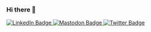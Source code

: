 ### Hi there 👋

<div id="badges">
  <a href="https://www.linkedin.com/in/leahfrom">
    <img src="https://img.shields.io/badge/LinkedIn-blue?style=for-the-badge&logo=linkedin&logoColor=white" alt="LinkedIn Badge"/>
  </a>
  <a href="https://mastodon.social/@leahfrom">
    <img src="https://img.shields.io/badge/Mastodon-6364FF?style=for-the-badge&logo=mastodon&logoColor=white" alt="Mastodon Badge"/>
  </a>
  <a href="https://bsky.app/profile/itsleahxy.bsky.social">
    <img src="https://img.shields.io/badge/Bluesky-0d84fa?style=for-the-badge&logo=bluesky&logoColor=white" alt="Twitter Badge"/>
  </a>
</div>

<!--
**leahfrom/leahfrom** is a ✨ _special_ ✨ repository because its `README.md` (this file) appears on your GitHub profile.

Here are some ideas to get you started:

- 🔭 I’m currently working on ...
- 🌱 I’m currently learning ...
- 👯 I’m looking to collaborate on ...
- 🤔 I’m looking for help with ...
- 💬 Ask me about ...
- 📫 How to reach me: ...
- 😄 Pronouns: ...
- ⚡ Fun fact: ...
-->
